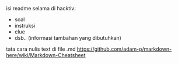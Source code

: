 isi readme selama di hacktiv:
- soal
- instruksi
- clue
- dsb.. (informasi tambahan yang dibutuhkan)

tata cara nulis text di file .md
https://github.com/adam-p/markdown-here/wiki/Markdown-Cheatsheet
